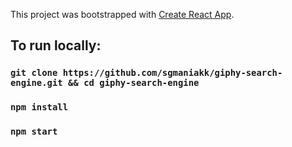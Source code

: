 This project was bootstrapped with [Create React App](https://github.com/facebook/create-react-app).

## To run locally:

### `git clone https://github.com/sgmaniakk/giphy-search-engine.git && cd giphy-search-engine`

### `npm install`

### `npm start`
